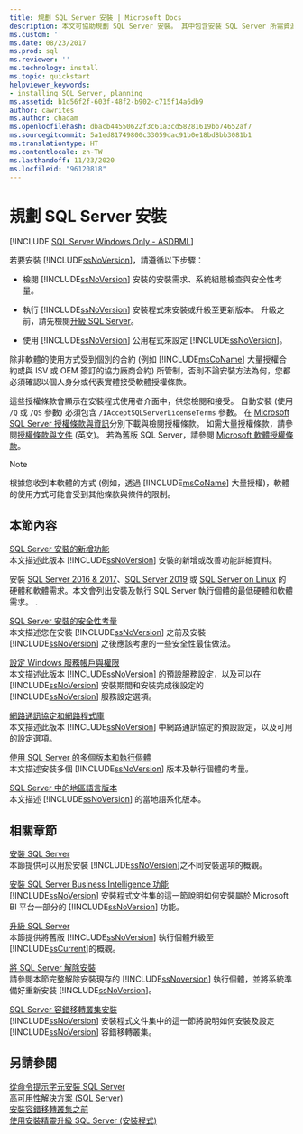 ```yaml
---
title: 規劃 SQL Server 安裝 | Microsoft Docs
description: 本文可協助規劃 SQL Server 安裝。 其中包含安裝 SQL Server 所需資源的連結。
ms.custom: ''
ms.date: 08/23/2017
ms.prod: sql
ms.reviewer: ''
ms.technology: install
ms.topic: quickstart
helpviewer_keywords:
- installing SQL Server, planning
ms.assetid: b1d56f2f-603f-48f2-b902-c715f14a6db9
author: cawrites
ms.author: chadam
ms.openlocfilehash: dbacb44550622f3c61a3cd58281619bb74652af7
ms.sourcegitcommit: 5a1ed81749800c33059dac91b0e18bd8bb3081b1
ms.translationtype: HT
ms.contentlocale: zh-TW
ms.lasthandoff: 11/23/2020
ms.locfileid: "96120818"
---
```

# <a name="planning-a-sql-server-installation"></a>規劃 SQL Server 安裝
[!INCLUDE [SQL Server Windows Only - ASDBMI ](../../includes/applies-to-version/sql-windows-only-asdbmi.md)]

  若要安裝 [!INCLUDE[ssNoVersion](../../includes/ssnoversion-md.md)]，請遵循以下步驟：  
  
-   檢閱 [!INCLUDE[ssNoVersion](../../includes/ssnoversion-md.md)] 安裝的安裝需求、系統組態檢查與安全性考量。  
  
-   執行 [!INCLUDE[ssNoVersion](../../includes/ssnoversion-md.md)] 安裝程式來安裝或升級至更新版本。 升級之前，請先檢閱[升級 SQL Server](../../database-engine/install-windows/upgrade-sql-server.md)。  
  
-   使用 [!INCLUDE[ssNoVersion](../../includes/ssnoversion-md.md)] 公用程式來設定 [!INCLUDE[ssNoVersion](../../includes/ssnoversion-md.md)]。  
  
 除非軟體的使用方式受到個別的合約 (例如 [!INCLUDE[msCoName](../../includes/msconame-md.md)] 大量授權合約或與 ISV 或 OEM 簽訂的協力廠商合約) 所管制，否則不論安裝方法為何，您都必須確認以個人身分或代表實體接受軟體授權條款。  
  
 這些授權條款會顯示在安裝程式使用者介面中，供您檢閱和接受。 自動安裝 (使用 `/Q` 或 `/QS` 參數) 必須包含 `/IAcceptSQLServerLicenseTerms` 參數。 在 [Microsoft SQL Server 授權條款與資訊](https://www.microsoft.com/Licensing/product-licensing/sql-server.aspx)分別下載與檢閱授權條款。 如需大量授權條款，請參閱[授權條款與文件](https://www.microsoftvolumelicensing.com/DocumentSearch.aspx?Mode=3&DocumentTypeId=53) (英文)。 若為舊版 SQL Server，請參閱 [Microsoft 軟體授權條款](https://go.microsoft.com/fwlink/?LinkID=148209)。  
  
> [!NOTE]  
>  根據您收到本軟體的方式 (例如，透過 [!INCLUDE[msCoName](../../includes/msconame-md.md)] 大量授權)，軟體的使用方式可能會受到其他條款與條件的限制。  
  
## <a name="in-this-section"></a>本節內容  
 [SQL Server 安裝的新增功能](../../sql-server/install/what-s-new-in-sql-server-installation.md)  
 本文描述此版本 [!INCLUDE[ssNoVersion](../../includes/ssnoversion-md.md)] 安裝的新增或改善功能詳細資料。  
  
 安裝 [SQL Server 2016 & 2017](../../sql-server/install/hardware-and-software-requirements-for-installing-sql-server.md)、[SQL Server 2019](../../sql-server/install/hardware-and-software-requirements-for-installing-sql-server.md) 或 [SQL Server on Linux](../../linux/sql-server-linux-setup.md) 的硬體和軟體需求。本文會列出安裝及執行 SQL Server 執行個體的最低硬體和軟體需求。 .  
  
 [SQL Server 安裝的安全性考量](../../sql-server/install/security-considerations-for-a-sql-server-installation.md)  
 本文描述您在安裝 [!INCLUDE[ssNoVersion](../../includes/ssnoversion-md.md)] 之前及安裝 [!INCLUDE[ssNoVersion](../../includes/ssnoversion-md.md)] 之後應該考慮的一些安全性最佳做法。  
  
 [設定 Windows 服務帳戶與權限](../../database-engine/configure-windows/configure-windows-service-accounts-and-permissions.md)  
 本文描述此版本 [!INCLUDE[ssNoVersion](../../includes/ssnoversion-md.md)] 的預設服務設定，以及可以在 [!INCLUDE[ssNoVersion](../../includes/ssnoversion-md.md)] 安裝期間和安裝完成後設定的 [!INCLUDE[ssNoVersion](../../includes/ssnoversion-md.md)] 服務設定選項。  
  
 [網路通訊協定和網路程式庫](../../sql-server/install/network-protocols-and-network-libraries.md)  
 本文描述此版本 [!INCLUDE[ssNoVersion](../../includes/ssnoversion-md.md)] 中網路通訊協定的預設設定，以及可用的設定選項。  
  
 [使用 SQL Server 的多個版本和執行個體](../../sql-server/install/work-with-multiple-versions-and-instances-of-sql-server.md)  
 本文描述安裝多個 [!INCLUDE[ssNoVersion](../../includes/ssnoversion-md.md)] 版本及執行個體的考量。  
  
 [SQL Server 中的地區語言版本](../../sql-server/install/local-language-versions-in-sql-server.md)  
 本文描述 [!INCLUDE[ssNoVersion](../../includes/ssnoversion-md.md)] 的當地語系化版本。  
  
## <a name="related-sections"></a>相關章節  
 [安裝 SQL Server](../../database-engine/install-windows/install-sql-server.md)  
 本節提供可以用於安裝 [!INCLUDE[ssNoVersion](../../includes/ssnoversion-md.md)]之不同安裝選項的概觀。  
  
 [安裝 SQL Server Business Intelligence 功能](../../sql-server/install/install-sql-server-business-intelligence-features.md)  
 [!INCLUDE[ssNoVersion](../../includes/ssnoversion-md.md)] 安裝程式文件集的這一節說明如何安裝屬於 Microsoft BI 平台一部分的 [!INCLUDE[ssNoVersion](../../includes/ssnoversion-md.md)] 功能。  
  
 [升級 SQL Server](../../database-engine/install-windows/upgrade-sql-server.md)  
 本節提供將舊版 [!INCLUDE[ssNoVersion](../../includes/ssnoversion-md.md)] 執行個體升級至 [!INCLUDE[ssCurrent](../../includes/sscurrent-md.md)]的概觀。  
  
 [將 SQL Server 解除安裝](../../sql-server/install/uninstall-sql-server.md)  
 請參閱本節完整解除安裝現存的 [!INCLUDE[ssNoversion](../../includes/ssnoversion-md.md)] 執行個體，並將系統準備好重新安裝 [!INCLUDE[ssNoVersion](../../includes/ssnoversion-md.md)]。  
  
 [SQL Server 容錯移轉叢集安裝](../../sql-server/failover-clusters/install/sql-server-failover-cluster-installation.md)  
 [!INCLUDE[ssNoVersion](../../includes/ssnoversion-md.md)] 安裝程式文件集中的這一節將說明如何安裝及設定 [!INCLUDE[ssNoVersion](../../includes/ssnoversion-md.md)] 容錯移轉叢集。  
  
## <a name="see-also"></a>另請參閱  
 [從命令提示字元安裝 SQL Server](../../database-engine/install-windows/install-sql-server-from-the-command-prompt.md)   
 [高可用性解決方案 &#40;SQL Server&#41;](../../database-engine/sql-server-business-continuity-dr.md)   
 [安裝容錯移轉叢集之前](../../sql-server/failover-clusters/install/before-installing-failover-clustering.md)   
 [使用安裝精靈升級 SQL Server &#40;安裝程式&#41;](../../database-engine/install-windows/upgrade-sql-server-using-the-installation-wizard-setup.md)